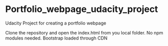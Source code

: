 # Portfolio_webpage_udacity_project
Udacity Project for creating a portfolio webpage

Clone the repository and open the index.html from you local folder. No npm modules needed. 
Bootstrap loaded through CDN 
